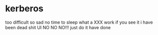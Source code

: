 # kerberos
too difficult
so sad
no time to sleep
what a XXX work
if you see it
i have been dead
shit UI
NO NO NO!!!
just do it
have done

